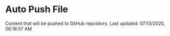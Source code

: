 # Auto Push File

Content that will be pushed to GitHub repository.
Last updated: 07/13/2025, 06:18:57 AM